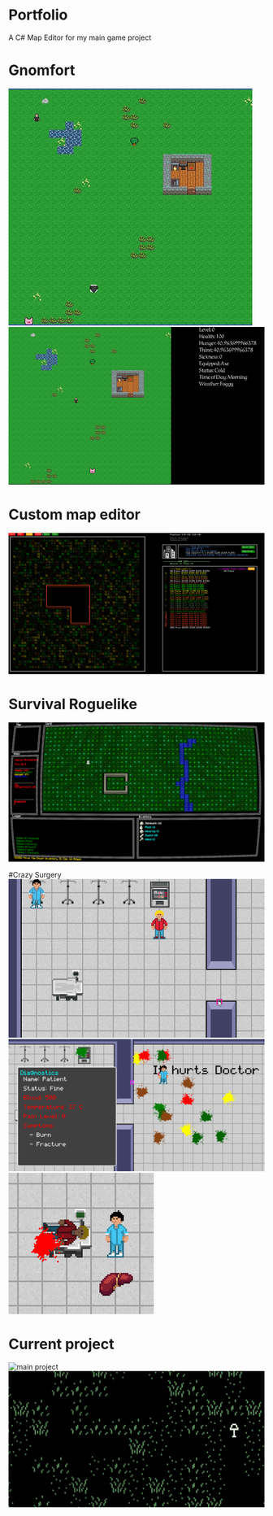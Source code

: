 # Portfolio
A C# Map Editor for my main game project

# Gnomfort
![gnomfort1](DiJ8IiCWkAIEQ_x.jpg)
![gnomfort2](gnomfort.png)

# Custom map editor
![custom map editor](mapEditor.png)

# Survival Roguelike
![survival roguelike](roguelike.png)

#Crazy Surgery
![a](crazysurgery1.gif)
![a](crazysurgery2.png)
![a](crazysurgery3.png)

# Current project
![main project](snowing2.gif)
![a](lamps.gif)
